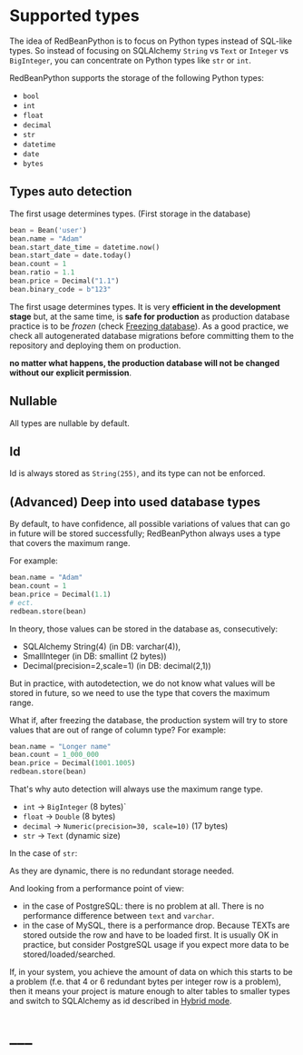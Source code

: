# Supported types

The idea of RedBeanPython is to focus on Python types instead of SQL-like types. So instead of focusing on SQLAlchemy `String` vs `Text` or `Integer` vs `BigInteger`, you can concentrate on Python types like `str` or `int`.

RedBeanPython supports the storage of the following Python types:

- `bool`
- `int`
- `float`
- `decimal`
- `str`
- `datetime` 
- `date`
- `bytes`

## Types auto detection

The first usage determines types. (First storage in the database)

```python
bean = Bean('user')
bean.name = "Adam"
bean.start_date_time = datetime.now()
bean.start_date = date.today()
bean.count = 1
bean.ratio = 1.1
bean.price = Decimal("1.1")
bean.binary_code = b"123"
```

The first usage determines types. It is very **efficient in the development stage** but, at the same time, is **safe for production** as production database practice is to be _frozen_ (check [Freezing database](#freezing-database)). As a good practice, we check all autogenerated database migrations before committing them to the repository and deploying them on production.

**no matter what happens, the production database will not be changed without our explicit permission**.   

## Nullable

All types are nullable by default.

## Id

Id is always stored as `String(255)`, and its type can not be enforced. 

## (Advanced) Deep into used database types

By default, to have confidence, all possible variations of values that can go in future will be stored successfully; RedBeanPython always uses a type that covers the maximum range.

For example:

```python
bean.name = "Adam"
bean.count = 1
bean.price = Decimal(1.1)
# ect.
redbean.store(bean)
```

In theory, those values can be stored in the database as, consecutively: 

- SQLAlchemy String(4) (in DB: varchar(4)),
- SmallInteger (in DB: smallint (2 bytes))
- Decimal(precision=2,scale=1) (in DB: decimal(2,1))

But in practice, with autodetection, we do not know what values will be stored in future, so we need to use the type that covers the maximum range.

What if, after freezing the database, the production system will try to store values that are out of range of column type? For example:
```python
bean.name = "Longer name"
bean.count = 1_000_000
bean.price = Decimal(1001.1005)
redbean.store(bean)
```

That's why auto detection will always use the maximum range type.

- `int` -> `BigInteger` (8 bytes)`
- `float` -> `Double` (8 bytes)
- `decimal` -> `Numeric(precision=30, scale=10)` (17 bytes)
- `str` -> `Text` (dynamic size)

In the case of `str`:

As they are dynamic, there is no redundant storage needed.

And looking from a performance point of view:

- in the case of PostgreSQL: there is no problem at all. There is no performance difference between `text` and `varchar`.
- in the case of MySQL, there is a performance drop. Because TEXTs are stored outside the row and have to be loaded first. It is usually OK in practice, but consider PostgreSQL usage if you expect more data to be stored/loaded/searched.       


If, in your system, you achieve the amount of data on which this starts to be a problem (f.e. that 4 or 6 redundant bytes per integer row is a problem), then it means your project is mature enough to alter tables to smaller types and switch to SQLAlchemy as id described in [Hybrid mode](hybrid_mode.md).

#
# ___